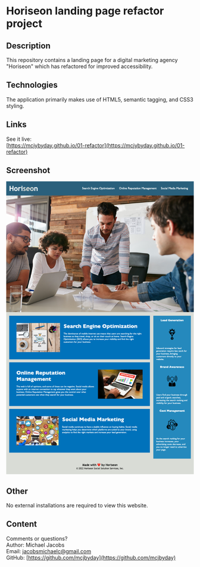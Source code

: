# Horiseon landing page refactor project

## Description
<p>This repository contains a landing page for a digital marketing agency "Horiseon" which has refactored for improved accessibility.

## Technologies
<p>The application primarily makes use of HTML5, semantic tagging, and CSS3 styling.

## Links
See it live:<br> [https://mcjybyday.github.io/01-refactor](https://mcjybyday.github.io/01-refactor)

    
## Screenshot
![Webpage Screenshot](/assets/screenshots/Screenshot-Horiseon-Social-Solution-Services-Home.png)

## Other
<p>No external installations are required to view this website. 

## Content
Comments or questions? <br>
Author: Michael Jacobs <br>
Email: jacobsmichaelc@gmail.com <br>
GitHub: [https://github.com/mcjbyday](https://github.com/mcjbyday) <br>